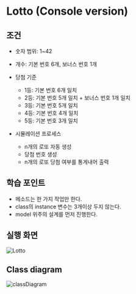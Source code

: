 # Lotto (Console version)

## 조건
* 숫자 범위: 1~42

* 개수: 기본 번호 6개, 보너스 번호 1개

* 당첨 기준
  - 1등: 기본 번호 6개 일치
  - 2등: 기본 번호 5개 일치 + 보너스 번호 1개 일치
  - 3등: 기본 번호 5개 일치
  - 4등: 기본 번호 4개 일치
  - 5등: 기본 번호 3개 일치
  
* 시뮬레이션 프로세스
  - n개의 로또 자동 생성
  - 당첨 번호 생성
  - n개의 로또 당첨 여부를 통게내어 출력

## 학습 포인트
* 메소드는 한 가지 작업만 한다.
* class의 instance 변수는 3개이상 두지 않는다.
* model 위주의 설계를 먼저 진행한다.

## 실행 화면

![Lotto](https://user-images.githubusercontent.com/58816862/103640662-c511d880-4f93-11eb-9cd6-cb8a57bb7c0d.png)

## Class diagram

![classDiagram](https://user-images.githubusercontent.com/58816862/103641034-70229200-4f94-11eb-8851-0be48d820166.png)